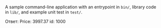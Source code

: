 A sample command-line application with an entrypoint in `bin/`, library code
in `lib/`, and example unit test in `test/`.

Ответ: 
Price: 3997.37
id: 1000
